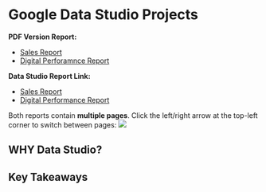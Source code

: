 # Google Data Studio Projects

**PDF Version Report:**
* [Sales Report](https://github.com/phphoebe/googledatastudio-practice/tree/master/1.Sales%20Report)
* [Digital Perforamnce Report](https://github.com/phphoebe/googledatastudio-practice/tree/master/2.Digital%20Performance%20Report)

**Data Studio Report Link:**
* [Sales Report](https://datastudio.google.com/reporting/57651fce-ff4e-42cd-879b-866ce879f7d2)
* [Digital Performance Report](https://datastudio.google.com/reporting/edbf153e-24bf-4a8a-a77f-36a3a363b91e)

Both reports contain **multiple pages**. Click the left/right arrow at the top-left corner to switch between pages:
![](https://github.com/phphoebe/googledatastudio-practice/blob/master/Images/Multiple%20Pages.PNG)

## WHY Data Studio?

## Key Takeaways
